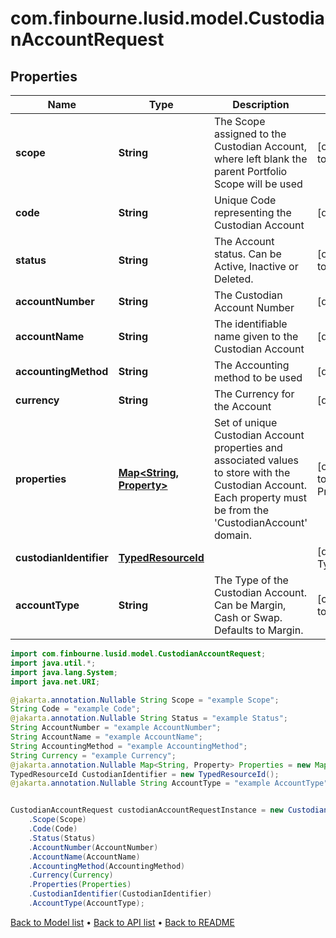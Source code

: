 # com.finbourne.lusid.model.CustodianAccountRequest

## Properties

Name | Type | Description | Notes
------------ | ------------- | ------------- | -------------
**scope** | **String** | The Scope assigned to the Custodian Account, where left blank the parent Portfolio Scope will be used | [optional] [default to String]
**code** | **String** | Unique Code representing the Custodian Account | [default to String]
**status** | **String** | The Account status. Can be Active, Inactive or Deleted. | [optional] [default to String]
**accountNumber** | **String** | The Custodian Account Number | [default to String]
**accountName** | **String** | The identifiable name given to the Custodian Account | [default to String]
**accountingMethod** | **String** | The Accounting method to be used | [default to String]
**currency** | **String** | The Currency for the Account | [default to String]
**properties** | [**Map&lt;String, Property&gt;**](Property.md) | Set of unique Custodian Account properties and associated values to store with the Custodian Account. Each property must be from the &#39;CustodianAccount&#39; domain. | [optional] [default to Map<String, Property>]
**custodianIdentifier** | [**TypedResourceId**](TypedResourceId.md) |  | [default to TypedResourceId]
**accountType** | **String** | The Type of the Custodian Account. Can be Margin, Cash or Swap. Defaults to Margin. | [optional] [default to String]

```java
import com.finbourne.lusid.model.CustodianAccountRequest;
import java.util.*;
import java.lang.System;
import java.net.URI;

@jakarta.annotation.Nullable String Scope = "example Scope";
String Code = "example Code";
@jakarta.annotation.Nullable String Status = "example Status";
String AccountNumber = "example AccountNumber";
String AccountName = "example AccountName";
String AccountingMethod = "example AccountingMethod";
String Currency = "example Currency";
@jakarta.annotation.Nullable Map<String, Property> Properties = new Map<String, Property>();
TypedResourceId CustodianIdentifier = new TypedResourceId();
@jakarta.annotation.Nullable String AccountType = "example AccountType";


CustodianAccountRequest custodianAccountRequestInstance = new CustodianAccountRequest()
    .Scope(Scope)
    .Code(Code)
    .Status(Status)
    .AccountNumber(AccountNumber)
    .AccountName(AccountName)
    .AccountingMethod(AccountingMethod)
    .Currency(Currency)
    .Properties(Properties)
    .CustodianIdentifier(CustodianIdentifier)
    .AccountType(AccountType);
```


[Back to Model list](../README.md#documentation-for-models) &#8226; [Back to API list](../README.md#documentation-for-api-endpoints) &#8226; [Back to README](../README.md)

